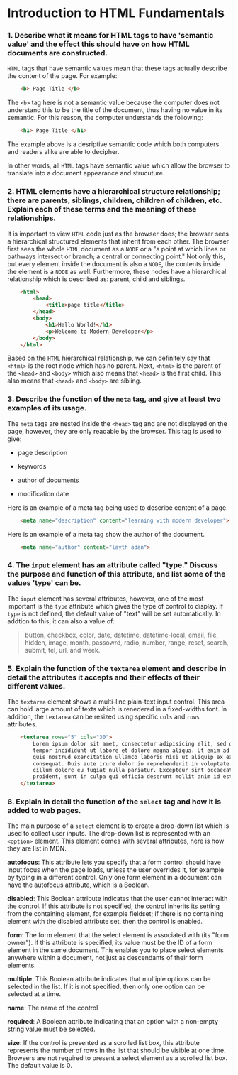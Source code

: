 Introduction to HTML Fundamentals
=================================

### 1. Describe what it means for HTML tags to have 'semantic value' and the effect this should have on how HTML documents are constructed.

`HTML` tags that have semantic values mean that these tags actually describe the
content of the page. For example:

~~~~~~~~~~~~~~~~~~~~~~~~~~~~~~~~~~~~~~~~~~~~~~~~~~~~~~~~~~~~~~~~~~~~~~~~~~~ html
    <b> Page Title </b>
~~~~~~~~~~~~~~~~~~~~~~~~~~~~~~~~~~~~~~~~~~~~~~~~~~~~~~~~~~~~~~~~~~~~~~~~~~~~~~~~

The `<b>` tag here is not a semantic value because the computer does not
understand this to be the title of the document, thus having no value in its
semantic. For this reason, the computer understands the following:

~~~~~~~~~~~~~~~~~~~~~~~~~~~~~~~~~~~~~~~~~~~~~~~~~~~~~~~~~~~~~~~~~~~~~~~~~~~ html
    <h1> Page Title </h1>
~~~~~~~~~~~~~~~~~~~~~~~~~~~~~~~~~~~~~~~~~~~~~~~~~~~~~~~~~~~~~~~~~~~~~~~~~~~~~~~~

The example above is a desriptive semantic code which both computers and readers
alike are able to decipher.

In other words, all `HTML` tags have semantic value which allow the browser to
translate into a document appearance and strucuture.

### 2. HTML elements have a hierarchical structure relationship; there are parents, siblings, children, children of children, etc. Explain each of these terms and the meaning of these relationships.

It is important to view `HTML` code just as the browser does; the browser sees a
hierarchical structured elements that inherit from each other. The browser first
sees the whole `HTML` document as a `NODE` or a "a point at which lines or
pathways intersect or branch; a central or connecting point." Not only this, but
every element inside the document is also a `NODE`, the contents inside the
element is a `NODE` as well. Furthermore, these nodes have a hierarchical
relationship which is described as: parent, child and siblings.

~~~~~~~~~~~~~~~~~~~~~~~~~~~~~~~~~~~~~~~~~~~~~~~~~~~~~~~~~~~~~~~~~~~~~~~~~~~ html
    <html>
        <head>
            <title>page title</title>
        </head>
        <body>
            <h1>Hello World!</h1>
            <p>Welcome to Modern Developer</p>
        </body>
    </html>
~~~~~~~~~~~~~~~~~~~~~~~~~~~~~~~~~~~~~~~~~~~~~~~~~~~~~~~~~~~~~~~~~~~~~~~~~~~~~~~~

Based on the `HTML` hierarchical relationship, we can definitely say that
`<html>` is the root node which has no parent. Next, `<html>` is the parent of
the `<head>` and `<body>` which also means that `<head>` is the first child.
This also means that `<head>` and `<body>` are sibling.

### 3. Describe the function of the `meta` tag, and give at least two examples of its usage.

The `meta` tags are nested inside the `<head>` tag and are not displayed on the
page, however, they are only readable by the browser. This tag is used to give:

-   page description

-   keywords

-   author of documents

-   modification date

Here is an example of a meta tag being used to describe content of a page.

~~~~~~~~~~~~~~~~~~~~~~~~~~~~~~~~~~~~~~~~~~~~~~~~~~~~~~~~~~~~~~~~~~~~~~~~~~~ html
    <meta name="description" content="learning with modern developer">
~~~~~~~~~~~~~~~~~~~~~~~~~~~~~~~~~~~~~~~~~~~~~~~~~~~~~~~~~~~~~~~~~~~~~~~~~~~~~~~~

Here is an example of a meta tag show the author of the document.

~~~~~~~~~~~~~~~~~~~~~~~~~~~~~~~~~~~~~~~~~~~~~~~~~~~~~~~~~~~~~~~~~~~~~~~~~~~ html
    <meta name="author" content="layth adan">
~~~~~~~~~~~~~~~~~~~~~~~~~~~~~~~~~~~~~~~~~~~~~~~~~~~~~~~~~~~~~~~~~~~~~~~~~~~~~~~~

### 4. The `input` element has an attribute called "type." Discuss the purpose and function of this attribute, and list some of the values 'type' can be.

The `input` element has several attributes, however, one of the most important
is the `type` attribute which gives the type of control to display. If `type` is
not defined, the default value of "text" will be set automatically. In addtion
to this, it can also a value of:

>   button, checkbox, color, date, datetime, datetime-local, email, file,
>   hidden, image, month, passowrd, radio, number, range, reset, search, submit,
>   tel, url, and week.

### 5. Explain the function of the `textarea` element and describe in detail the attributes it accepts and their effects of their different values.

The `textarea` element shows a multi-line plain-text input control. This area
can hold large amount of texts which is renedered in a fixed-widths font. In
addition, the `textarea` can be resized using specific `cols` and `rows`
attributes.

~~~~~~~~~~~~~~~~~~~~~~~~~~~~~~~~~~~~~~~~~~~~~~~~~~~~~~~~~~~~~~~~~~~~~~~~~~~ html
    <textarea rows="5" cols="30">
        Lorem ipsum dolor sit amet, consectetur adipisicing elit, sed do eiusmod
        tempor incididunt ut labore et dolore magna aliqua. Ut enim ad minim veniam,
        quis nostrud exercitation ullamco laboris nisi ut aliquip ex ea commodo
        consequat. Duis aute irure dolor in reprehenderit in voluptate velit esse
        cillum dolore eu fugiat nulla pariatur. Excepteur sint occaecat cupidatat non
        proident, sunt in culpa qui officia deserunt mollit anim id est laborum.
    </textarea>
~~~~~~~~~~~~~~~~~~~~~~~~~~~~~~~~~~~~~~~~~~~~~~~~~~~~~~~~~~~~~~~~~~~~~~~~~~~~~~~~

### 6. Explain in detail the function of the `select` tag and how it is added to web pages.

The main purpose of a `select` element is to create a drop-down list which is
used to collect user inputs. The drop-down list is represented with an
`<option>` element. This element comes with several attributes, here is how they
are list in MDN.

**autofocus**: This attribute lets you specify that a form control should have
input focus when the page loads, unless the user overrides it, for example by
typing in a different control. Only one form element in a document can have the
autofocus attribute, which is a Boolean.

**disabled**: This Boolean attribute indicates that the user cannot interact
with the control. If this attribute is not specified, the control inherits its
setting from the containing element, for example fieldset; if there is no
containing element with the disabled attribute set, then the control is enabled.

**form**: The form element that the select element is associated with (its "form
owner"). If this attribute is specified, its value must be the ID of a form
element in the same document. This enables you to place select elements anywhere
within a document, not just as descendants of their form elements.

**multiple**: This Boolean attribute indicates that multiple options can be
selected in the list. If it is not specified, then only one option can be
selected at a time.

**name**: The name of the control

**required**: A Boolean attribute indicating that an option with a non-empty
string value must be selected.

**size**: If the control is presented as a scrolled list box, this attribute
represents the number of rows in the list that should be visible at one time.
Browsers are not required to present a select element as a scrolled list box.
The default value is 0.

